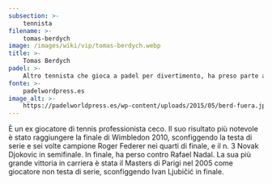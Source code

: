 ```yaml
---
subsection: >-
    tennista
filename: >-
    tomas-berdych
image: /images/wiki/vip/tomas-berdych.webp
title: >-
    Tomas Berdych
padel: >-
    Altro tennista che gioca a padel per divertimento, ha preso parte ad una esibizione nel Mutua Madrid Open del 2015, insieme a Gonzalo Rubio, Sanyo Gutiérrez e Sergi Bruguera.
fonte: >-
    padelwordpress.es
image_alt: >-
    https://padelworldpress.es/wp-content/uploads/2015/05/berd-fuera.jpg
---
```

È un ex giocatore di tennis professionista ceco. Il suo risultato più notevole è stato raggiungere la finale di Wimbledon 2010, sconfiggendo la testa di serie e sei volte campione Roger Federer nei quarti di finale, e il n. 3 Novak Djokovic in semifinale. In finale, ha perso contro Rafael Nadal. La sua più grande vittoria in carriera è stata il Masters di Parigi nel 2005 come giocatore non testa di serie, sconfiggendo Ivan Ljubičić in finale.